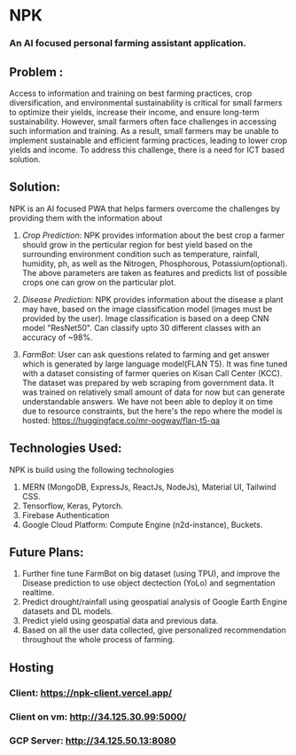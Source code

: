 # NPK
### An AI focused personal farming assistant application.

## Problem : 
Access to information and training on best farming practices, crop diversification, and environmental sustainability is critical for small farmers to optimize their yields, increase their income, and ensure long-term sustainability. However, small farmers often face challenges in accessing such information and training. As a result, small farmers may be unable to implement sustainable and efficient farming practices, leading to lower crop yields and income. To address this challenge, there is a need for ICT based solution.

## Solution: 
NPK is an AI focused PWA that helps farmers overcome the challenges by providing them with the information about

1. *Crop Prediction*: NPK provides information about the best crop a farmer should grow in the perticular region for best yield based on the surrounding environment condition such as temperature, rainfall, humidity, ph, as well as the Nitrogen, Phosphorous, Potassium(optional). 
The above parameters are taken as features and predicts list of possible crops one can grow on the particular plot.

2. *Disease Prediction*: NPK provides information about the disease a plant may have, based on the image classification model (images must be provided by the user). Image classification is based on a deep CNN model "ResNet50". Can classify upto 30 different classes with an accuracy of ~98%.

3. *FarmBot*: User can ask questions related to farming and get answer which is generated by large language model(FLAN T5). It was fine tuned with a dataset consisting of farmer queries on 
Kisan Call Center (KCC). The dataset was prepared by web scraping from government data. It was trained on relatively small amount of data for now but can generate understandable answers. We have not been able to deploy it on time due to resource constraints, but the here's the repo where the model is hosted: https://huggingface.co/mr-oogway/flan-t5-qa

## Technologies Used: 
NPK is build using the following technologies
1. MERN (MongoDB, ExpressJs, ReactJs, NodeJs), Material UI, Tailwind CSS.
2. Tensorflow, Keras, Pytorch.
3. Firebase Authentication
4. Google Cloud Platform: Compute Engine (n2d-instance), Buckets.

## Future Plans:

1. Further fine tune FarmBot on big dataset (using TPU), and improve the Disease prediction to use object dectection (YoLo) and segmentation realtime. 
2. Predict drought/rainfall using geospatial analysis of Google Earth Engine datasets and DL models.
3. Predict yield using geospatial data and previous data.
4. Based on all the user data collected, give personalized recommendation throughout the whole process of farming.

## Hosting

### Client: https://npk-client.vercel.app/
### Client on vm: http://34.125.30.99:5000/
### GCP Server: http://34.125.50.13:8080